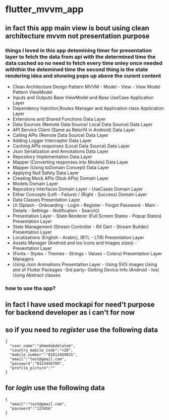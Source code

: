 # flutter_mvvm_app


## in fact this app main view is bout using clean architecture mvvm not presentation purpose

### things I loved in this app detemining timer for presentation layer to fetch the data from api with the determined time the data cached so no need to fetch every time onley once needed withthin the detemined time the second thing is the state rendering idea and showing pops up above the curent content 

- Clean Architecture Design Pattern MVVM - Model - View - View Model Pattern ViewModel
- Inputs and Outputs Base ViewModel and Base UseCase Application Layer
- Dependency Injection,Routes Manager and Application class Application Layer 
- Extensions and Shared Functions Data Layer 
- Data Sources (Remote Data Source/ Local Data Source) Data Layer 
- API Service Client (Same as Retorfit in Android) Data Layer 
- Calling APIs (Remote Data Source) Data Layer 
- Adding Logger Interceptor Data Layer 
- Caching APIs responses (Local Data Source) Data Layer 
- Json Serialization and Annotations Data Layer 
- Repository Implementation Data Layer 
- Mapper (Converting responses into Models) Data Layer 
- Mapper (Using toDomain Concept) Data Layer 
- Applying Null Safety Data Layer 
- Creating Mock APIs (Stub APIs) Domain Layer 
- Models Domain Layer 
- Repository Interfaces Domain Layer - UseCases Domain Layer 
- Either Concepts (Left - Failure) / (Right - Success) Domain Layer 
- Data Classes Presentation Layer 
- UI (Splash - Onboarding - Login - Register - Forgot Password - Main - Details - Settings - Notification - Search)) 
- Presentation Layer - State Renderer (Full Screen States - Popup States) Presentation Layer 
- State Management (Stream Controller - RX Dart - Stream Builder) Presentation Layer 
- Localizations (English - Arabic), (RTL - LTR) Presentation Layer 
- Assets Manager (Android and Ios Icons and Images sizes) - Presentation Layer 
- (Fonts - Styles - Themes - Strings - Values - Colors) Presentation Layer Managers
- Using Json Animations Presentation Layer - Using SVG images Using alot of Flutter Packages -3rd party- Getting Device Info (Android - Ios) Using Abstract classes

### how to use tha app?
## in fact I have used mockapi for need't purpose for backend developer as i can't for now
## so if you need to *register* use the following data
```
{
  "user_name":"ahmedabdelalem",
  "country_mobile_code":"+20",
  "mobile_number":"01011459031",
  "email":"test@gmail.com",
  "password":"0123456789",
  "profile_picture":""
}
```
## for *login* use the following data
```
{
  "email":"test@gmail.com",
  "password":"123456"
}
```

